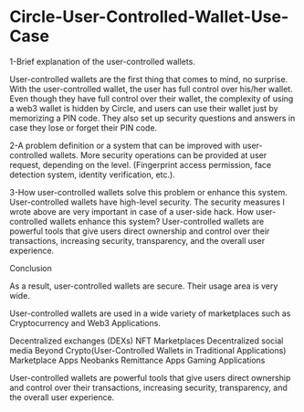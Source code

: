 # Circle-User-Controlled-Wallet-Use-Case
1-Brief explanation of the user-controlled wallets.

User-controlled wallets are the first thing that comes to mind, no surprise. With the user-controlled wallet, the user has full control over his/her wallet. Even though they have full control over their wallet, the complexity of using a web3 wallet is hidden by Circle, and users can use their wallet just by memorizing a PIN code. They also set up security questions and answers in case they lose or forget their PIN code. 

2-A problem definition or a system that can be improved with user-controlled wallets.
More security operations can be provided at user request, depending on the level. (Fingerprint access permission, face detection system, identity verification, etc.).

3-How user-controlled wallets solve this problem or enhance this system.
User-controlled wallets have high-level security. The security measures I wrote above are very important in case of a user-side hack. How user-controlled wallets enhance this system? User-controlled wallets are powerful tools that give users direct ownership and control over their transactions, increasing security, transparency, and the overall user experience.

Conclusion 

As a result, user-controlled wallets are secure. Their usage area is very wide.

User-controlled wallets are used in a wide variety of marketplaces such as Cryptocurrency and Web3 Applications.

Decentralized exchanges (DEXs)
NFT Marketplaces
Decentralized social media
Beyond Crypto(User-Controlled Wallets in Traditional Applications)
Marketplace Apps
Neobanks
Remittance Apps
Gaming Applications

User-controlled wallets are powerful tools that give users direct ownership and control over their transactions, increasing security, transparency, and the overall user experience.
